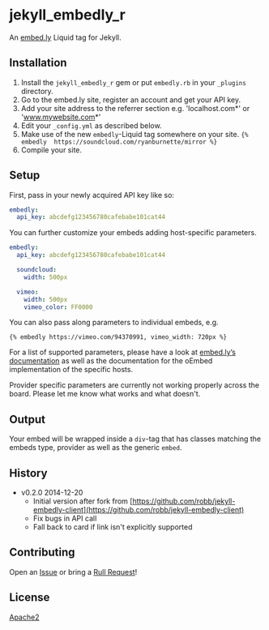 # jekyll_embedly_r

An [embed.ly][embedly] Liquid tag for Jekyll.

## Installation

1. Install the `jekyll_embedly_r` gem or put `embedly.rb` in your `_plugins`
   directory.
1. Go to the embed.ly site, register an account and get your API key.
1. Add your site address to the referrer section e.g. 'localhost.com*'
   or 'www.mywebsite.com*'
1. Edit your `_config.yml` as described below.
1. Make use of the new `embedly`-Liquid tag somewhere on your site. `{% embedly  https://soundcloud.com/ryanburnette/mirror %}`
1. Compile your site.

## Setup

First, pass in your newly acquired API key like so:

```yaml
embedly:
  api_key: abcdefg123456780cafebabe101cat44
```

You can further customize your embeds adding host-specific parameters.

```yaml
embedly:
  api_key: abcdefg123456780cafebabe101cat44

  soundcloud:
    width: 500px

  vimeo:
    width: 500px
    vimeo_color: FF0000
```

You can also pass along parameters to individual embeds, e.g.

```liquid
{% embedly https://vimeo.com/94370991, vimeo_width: 720px %}
```

For a list of supported parameters, please have a look at
[embed.ly’s documentation][docs] as well as the documentation for the oEmbed
implementation of the specific hosts.

Provider specific parameters are currently not working properly across the
board. Please let me know what works and what doesn't.

## Output

Your embed will be wrapped inside a `div`-tag that has classes matching the
embeds type, provider as well as the generic `embed`.

## History

* v0.2.0 2014-12-20
  * Initial version after fork from [https://github.com/robb/jekyll-embedly-client](https://github.com/robb/jekyll-embedly-client)
  * Fix bugs in API call
  * Fall back to card if link isn't explicitly supported

## Contributing

Open an [Issue](https://github.com/ryanburnette/jekyll_embedly_r/issues) or bring a [Rull Request](https://github.com/ryanburnette/jekyll_embedly_r/pulls)!

## License

[Apache2](https://github.com/ryanburnette/jekyll_embedly_r/blob/master/LICENSE)

[docs]: http://embed.ly/docs/endpoints/arguments
[embedly]: http://embed.ly
